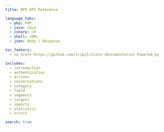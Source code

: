 ```yaml
---
title: NP6 API Reference

language_tabs:
  - php: PHP
  - java: Java
  - csharp: C#
  - shell: cURL
  - json: Body / Response 

toc_footers:
  - <a href='https://github.com/tripit/slate'>Documentation Powered by Slate</a>

includes:
  - introduction
  - authentication
  - actions
  - conversations
  - category
  - field
  - segments
  - targets
  - imports
  - statistics
  - errors

search: true
---
```


